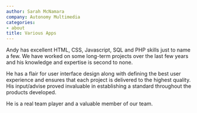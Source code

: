 ```yaml
---
author: Sarah McNamara
company: Autonomy Multimedia
categories:
- about
title: Various Apps
---
```

Andy has excellent HTML, CSS, Javascript, SQL and PHP skills just to name a few. We have worked on some long-term projects over the last few years and his knowledge and expertise is second to none.

He has a flair for user interface design along with defining the best user experience and ensures that each project is delivered to the highest quality. His input/advise proved invaluable in establishing a standard throughout the products developed.

He is a real team player and a valuable member of our team.